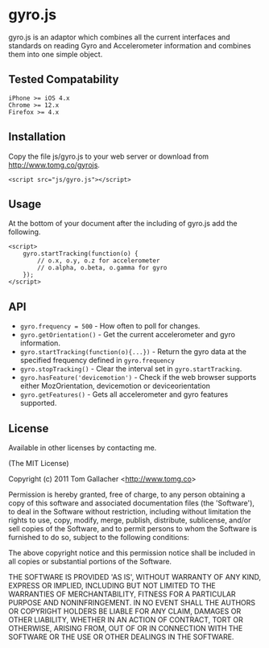# gyro.js

gyro.js is an adaptor which combines all the current interfaces and standards on reading Gyro and Accelerometer information and combines them into one simple object.

## Tested Compatability
	iPhone >= iOS 4.x
	Chrome >= 12.x
	Firefox >= 4.x

## Installation
Copy the file js/gyro.js to your web server or download from <http://www.tomg.co/gyrojs>.

	<script src="js/gyro.js"></script>

## Usage

At the bottom of your document after the including of gyro.js add the following.
	
	<script>
		gyro.startTracking(function(o) {
			// o.x, o.y, o.z for accelerometer
			// o.alpha, o.beta, o.gamma for gyro
		});
	</script>

## API

- `gyro.frequency = 500` - How often to poll for changes.
- `gyro.getOrientation()` - Get the current accelerometer and gyro information.
- `gyro.startTracking(function(o){...})` - Return the gyro data at the specified frequency defined in `gyro.frequency`
- `gyro.stopTracking()` - Clear the interval set in `gyro.startTracking`.
- `gyro.hasFeature('devicemotion')` - Check if the web browser supports either MozOrientation, devicemotion or deviceorientation
- `gyro.getFeatures()` - Gets all accelerometer and gyro features supported.

## License

Available in other licenses by contacting me.

(The MIT License)

Copyright (c) 2011 Tom Gallacher &lt;<http://www.tomg.co>&gt;

Permission is hereby granted, free of charge, to any person obtaining
a copy of this software and associated documentation files (the
'Software'), to deal in the Software without restriction, including
without limitation the rights to use, copy, modify, merge, publish,
distribute, sublicense, and/or sell copies of the Software, and to
permit persons to whom the Software is furnished to do so, subject to
the following conditions:

The above copyright notice and this permission notice shall be
included in all copies or substantial portions of the Software.

THE SOFTWARE IS PROVIDED 'AS IS', WITHOUT WARRANTY OF ANY KIND,
EXPRESS OR IMPLIED, INCLUDING BUT NOT LIMITED TO THE WARRANTIES OF
MERCHANTABILITY, FITNESS FOR A PARTICULAR PURPOSE AND NONINFRINGEMENT.
IN NO EVENT SHALL THE AUTHORS OR COPYRIGHT HOLDERS BE LIABLE FOR ANY
CLAIM, DAMAGES OR OTHER LIABILITY, WHETHER IN AN ACTION OF CONTRACT,
TORT OR OTHERWISE, ARISING FROM, OUT OF OR IN CONNECTION WITH THE
SOFTWARE OR THE USE OR OTHER DEALINGS IN THE SOFTWARE.
